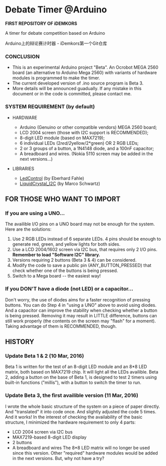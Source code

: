 # Debate Timer @Arduino
**FIRST REPOSITORY OF iDEMKORS**

A timer for debate competition based on Arduino

Arduino上的辩论赛计时器 - iDemkors第一个Git仓库

### CONCLUSION
+ This is an experimental Arduino project "Beta". An Ocrobot MEGA 2560 board (an alternative to Arduino Mega 2560) with variants of hardware modules is programmed to make the timer.
+ The current developed version of .ino source program is Beta 3.
+ More details will be announced guadually. If any mistake in this document or in the code is committed, please contact me.

### SYSTEM REQUIREMENT (by default)
* HARDWARE
  + Arduino (Genuino or other compatible vendors) MEGA 2560 board;
  + LCD 2004 screen (those with I2C support is RECOMMENDED);
  + 8-digit LED module (based on MAX7219);
  + 6 individual LEDs (2*red/2*yellow/2*green) OR 2 RGB LEDs;
  + 2 or 3 groups of a button, a 1N4148 diode, and a 100nF capacitor;
  + A breadboard and wires.
  (Nokia 5110 screen may be added in the next versions...)

* LIBRARIES
  + [LedControl](http://wayoda.github.io/LedControl/) (by Eberhard Fahle)
  + [LiquidCrystal_I2C](https://github.com/marcoschwartz/LiquidCrystal_I2C) (by Marco Schwartz)
 
## FOR THOSE WHO WANT TO IMPORT
### If you are using a UNO...
The availible I/O pins on a UNO board may not be enough for the system. Here are the solutions:
  1. Use 2 RGB LEDs instead of 6 separate LEDs. 4 pins should be enough to generate red, green, and yellow lights for both sides.
  2. Use a LCD 2004/1602 screen via I2C bus, that requires only 2 I/O pins. **Remember to load "Software I2C" library.**
  3. Versions requiring 2 buttons (Beta 3 & 4) can be considered.
  4. Modify the code to save a public pin (ANY_BUTTON_PRESSED) that check whether one of the buttons is being pressed.
  5. Switch to a Mega board -- the easiest way!

### If you DON'T have a diode (not LED) or a capacitor...
Don't worry, the use of diodes aims for a faster recognition of pressing buttons. You can do Step 4 in "using a UNO" above to avoid using diodes.
And a capacitor can improve the stability when checking whether a button is being pressed. Removing it may result in LITTLE difference, buttons can still work properly (the contents on the screen may "flash" for a moment).
Taking advantage of them is RECOMMENDED, though.

## HISTORY
### Update Beta 1 & 2 (10 Mar, 2016)
Beta 1 is written for the test of an 8-digit LED module and an 8*8 LED matrix, both based on MAX7219 chip. It will light all the LEDs availible.
Beta 2, adding a button on the base of Beta 1, is designed to test 2 timers using built-in functions ("millis"), with a button to switch the timer to run.

### Update Beta 3, the first availible version (11 Mar, 2016)
I wrote the whole basic structure of the system on a piece of paper directly. And "translated" it into code once. And slightly adjusted the code 5 times. And it works!
In the interest of checking the availability of the basic structure, I minimized the hardware requirement to only 4 parts:
  + LCD 2004 screen via I2C bus
  + MAX7219-based 8-digit LED display
  + 2 buttons
  + A breadboard and wires
The 8*8 LED matrix will no longer be used since this version. Other "required" hardware modules would be added in the next versions.
But, why not have a try?
